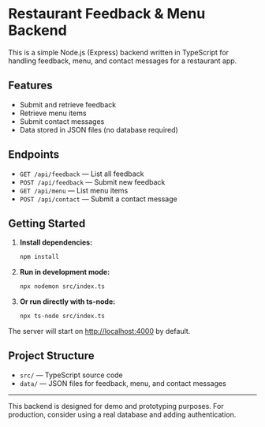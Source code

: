 # Restaurant Feedback & Menu Backend

This is a simple Node.js (Express) backend written in TypeScript for handling feedback, menu, and contact messages for a restaurant app.

## Features
- Submit and retrieve feedback
- Retrieve menu items
- Submit contact messages
- Data stored in JSON files (no database required)

## Endpoints
- `GET /api/feedback` — List all feedback
- `POST /api/feedback` — Submit new feedback
- `GET /api/menu` — List menu items
- `POST /api/contact` — Submit a contact message

## Getting Started

1. **Install dependencies:**
   ```sh
   npm install
   ```
2. **Run in development mode:**
   ```sh
   npx nodemon src/index.ts
   ```
3. **Or run directly with ts-node:**
   ```sh
   npx ts-node src/index.ts
   ```

The server will start on [http://localhost:4000](http://localhost:4000) by default.

## Project Structure
- `src/` — TypeScript source code
- `data/` — JSON files for feedback, menu, and contact messages

---
This backend is designed for demo and prototyping purposes. For production, consider using a real database and adding authentication.
